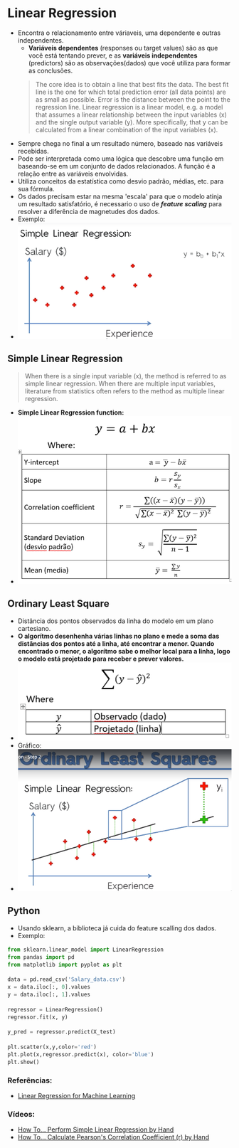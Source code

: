 # Linear Regression
- Encontra o relacionamento entre váriaveis, uma dependente e outras independentes.
  - **Variáveis dependentes** (responses ou target values) são as que você está tentando prever, e as **variáveis independentes** (predictors) são as observações(dados) que você utiliza para formar as conclusões.
  > The core idea is to obtain a line that best fits the data. The best fit line is the one for which total prediction error (all data points) are as small as possible. Error is the distance between the point to the regression line.
  > Linear regression is a linear model, e.g. a model that assumes a linear relationship between the input variables (x) and the single output variable (y). More specifically, that y can be calculated from a linear combination of the input variables (x).
- Sempre chega no final a um resultado número, baseado nas variáveis recebidas.
- Pode ser interpretada como uma lógica que descobre uma função em baseando-se em um conjunto de dados relacionados. A função é a relação entre as variáveis envolvidas.
- Utiliza conceitos da estatística como desvio padrão, médias, etc. para sua fórmula.
- Os dados precisam estar na mesma 'escala' para que o modelo atinja um resultado satisfatório, é necessario o uso de ***feature scaling*** para resolver a diferência de magnetudes dos dados.
- Exemplo:
- ![chart](./imgs/linear-regression.png)

## Simple Linear Regression
  > When there is a single input variable (x), the method is referred to as simple linear regression. When there are multiple input variables, literature from statistics often refers to the method as multiple linear regression.
- **Simple Linear Regression function:**
- ![formulas](./imgs/formulas.png)

## Ordinary Least Square
- Distância dos pontos observados da linha do modelo em um plano cartesiano. 
- **O algorítmo desenhenha várias linhas no plano e mede a soma das distâncias dos pontos até a linha, até encontrar a menor. Quando encontrado o menor, o algorítmo sabe o melhor local para a linha, logo o modelo está projetado para receber e prever valores.**
- ![Ordinary least square formula](./imgs/ord_least_square_formula.png)
- Gráfico:
- ![Ordinary least square](./imgs/ord_least_square.png)

## Python
- Usando sklearn, a biblioteca já cuida do feature scalling dos dados.
- Exemplo:
```python
from sklearn.linear_model import LinearRegression
from pandas import pd
from matplotlib import pyplot as plt

data = pd.read_csv('Salary_data.csv')
x = data.iloc[:, 0].values
y = data.iloc[:, 1].values

regressor = LinearRegression()
regressor.fit(x, y)

y_pred = regressor.predict(X_test)

plt.scatter(x,y,color='red')
plt.plot(x,regressor.predict(x), color='blue')
plt.show()

```
    
### Referências:
- [Linear Regression for Machine Learning](https://machinelearningmastery.com/linear-regression-for-machine-learning/)
  
### Vídeos:
- [How To... Perform Simple Linear Regression by Hand](https://www.youtube.com/watch?v=GhrxgbQnEEU)
- [How To... Calculate Pearson's Correlation Coefficient (r) by Hand](https://www.youtube.com/watch?v=2SCg8Kuh0tE)